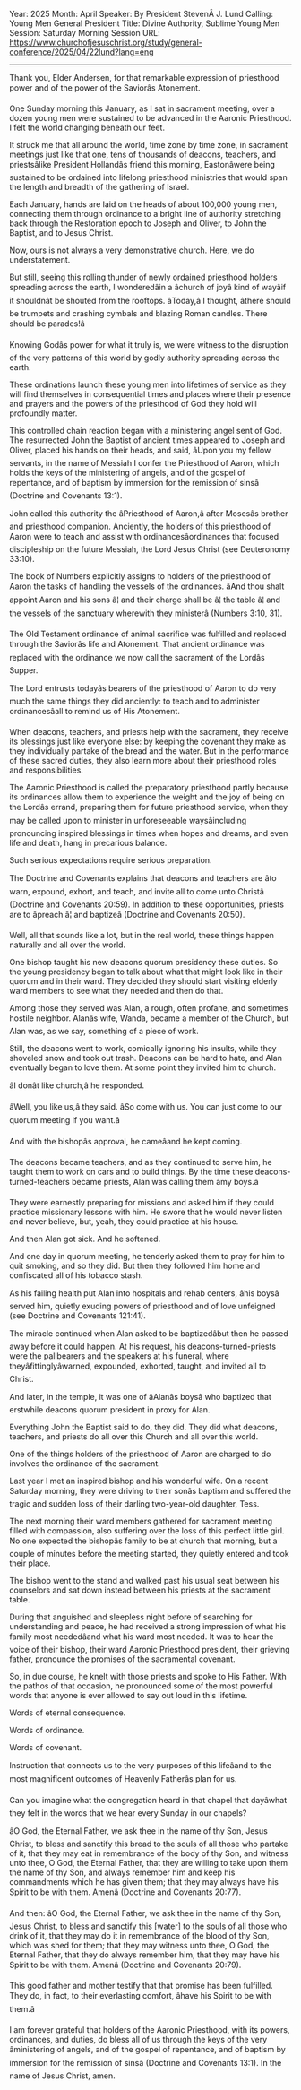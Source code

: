 Year: 2025
Month: April
Speaker: By President StevenÂ J. Lund
Calling: Young Men General President
Title: Divine Authority, Sublime Young Men
Session: Saturday Morning Session
URL: https://www.churchofjesuschrist.org/study/general-conference/2025/04/22lund?lang=eng

---

Thank you, Elder Andersen, for that remarkable expression of priesthood power and of the power of the Saviorâs Atonement.

One Sunday morning this January, as I sat in sacrament meeting, over a dozen young men were sustained to be advanced in the Aaronic Priesthood. I felt the world changing beneath our feet.

It struck me that all around the world, time zone by time zone, in sacrament meetings just like that one, tens of thousands of deacons, teachers, and priestsâlike President Hollandâs friend this morning, Eastonâwere being sustained to be ordained into lifelong priesthood ministries that would span the length and breadth of the gathering of Israel.

Each January, hands are laid on the heads of about 100,000 young men, connecting them through ordinance to a bright line of authority stretching back through the Restoration epoch to Joseph and Oliver, to John the Baptist, and to Jesus Christ.

Now, ours is not always a very demonstrative church. Here, we do understatement.

But still, seeing this rolling thunder of newly ordained priesthood holders spreading across the earth, I wonderedâin a âchurch of joyâ kind of wayâif it shouldnât be shouted from the rooftops. âToday,â I thought, âthere should be trumpets and crashing cymbals and blazing Roman candles. There should be parades!â

Knowing Godâs power for what it truly is, we were witness to the disruption of the very patterns of this world by godly authority spreading across the earth.

These ordinations launch these young men into lifetimes of service as they will find themselves in consequential times and places where their presence and prayers and the powers of the priesthood of God they hold will profoundly matter.

This controlled chain reaction began with a ministering angel sent of God. The resurrected John the Baptist of ancient times appeared to Joseph and Oliver, placed his hands on their heads, and said, âUpon you my fellow servants, in the name of Messiah I confer the Priesthood of Aaron, which holds the keys of the ministering of angels, and of the gospel of repentance, and of baptism by immersion for the remission of sinsâ (Doctrine and Covenants 13:1).

John called this authority the âPriesthood of Aaron,â after Mosesâs brother and priesthood companion. Anciently, the holders of this priesthood of Aaron were to teach and assist with ordinancesâordinances that focused discipleship on the future Messiah, the Lord Jesus Christ (see Deuteronomy 33:10).

The book of Numbers explicitly assigns to holders of the priesthood of Aaron the tasks of handling the vessels of the ordinances. âAnd thou shalt appoint Aaron and his sons â¦ and their charge shall be â¦ the table â¦ and the vessels of the sanctuary wherewith they ministerâ (Numbers 3:10, 31).

The Old Testament ordinance of animal sacrifice was fulfilled and replaced through the Saviorâs life and Atonement. That ancient ordinance was replaced with the ordinance we now call the sacrament of the Lordâs Supper.

The Lord entrusts todayâs bearers of the priesthood of Aaron to do very much the same things they did anciently: to teach and to administer ordinancesâall to remind us of His Atonement.

When deacons, teachers, and priests help with the sacrament, they receive its blessings just like everyone else: by keeping the covenant they make as they individually partake of the bread and the water. But in the performance of these sacred duties, they also learn more about their priesthood roles and responsibilities.

The Aaronic Priesthood is called the preparatory priesthood partly because its ordinances allow them to experience the weight and the joy of being on the Lordâs errand, preparing them for future priesthood service, when they may be called upon to minister in unforeseeable waysâincluding pronouncing inspired blessings in times when hopes and dreams, and even life and death, hang in precarious balance.

Such serious expectations require serious preparation.

The Doctrine and Covenants explains that deacons and teachers are âto warn, expound, exhort, and teach, and invite all to come unto Christâ (Doctrine and Covenants 20:59). In addition to these opportunities, priests are to âpreach â¦ and baptizeâ (Doctrine and Covenants 20:50).

Well, all that sounds like a lot, but in the real world, these things happen naturally and all over the world.

One bishop taught his new deacons quorum presidency these duties. So the young presidency began to talk about what that might look like in their quorum and in their ward. They decided they should start visiting elderly ward members to see what they needed and then do that.

Among those they served was Alan, a rough, often profane, and sometimes hostile neighbor. Alanâs wife, Wanda, became a member of the Church, but Alan was, as we say, something of a piece of work.

Still, the deacons went to work, comically ignoring his insults, while they shoveled snow and took out trash. Deacons can be hard to hate, and Alan eventually began to love them. At some point they invited him to church.

âI donât like church,â he responded.

âWell, you like us,â they said. âSo come with us. You can just come to our quorum meeting if you want.â

And with the bishopâs approval, he cameâand he kept coming.

The deacons became teachers, and as they continued to serve him, he taught them to work on cars and to build things. By the time these deacons-turned-teachers became priests, Alan was calling them âmy boys.â

They were earnestly preparing for missions and asked him if they could practice missionary lessons with him. He swore that he would never listen and never believe, but, yeah, they could practice at his house.

And then Alan got sick. And he softened.

And one day in quorum meeting, he tenderly asked them to pray for him to quit smoking, and so they did. But then they followed him home and confiscated all of his tobacco stash.

As his failing health put Alan into hospitals and rehab centers, âhis boysâ served him, quietly exuding powers of priesthood and of love unfeigned (see Doctrine and Covenants 121:41).

The miracle continued when Alan asked to be baptizedâbut then he passed away before it could happen. At his request, his deacons-turned-priests were the pallbearers and the speakers at his funeral, where theyâfittinglyâwarned, expounded, exhorted, taught, and invited all to Christ.

And later, in the temple, it was one of âAlanâs boysâ who baptized that erstwhile deacons quorum president in proxy for Alan.

Everything John the Baptist said to do, they did. They did what deacons, teachers, and priests do all over this Church and all over this world.

One of the things holders of the priesthood of Aaron are charged to do involves the ordinance of the sacrament.

Last year I met an inspired bishop and his wonderful wife. On a recent Saturday morning, they were driving to their sonâs baptism and suffered the tragic and sudden loss of their darling two-year-old daughter, Tess.

The next morning their ward members gathered for sacrament meeting filled with compassion, also suffering over the loss of this perfect little girl. No one expected the bishopâs family to be at church that morning, but a couple of minutes before the meeting started, they quietly entered and took their place.

The bishop went to the stand and walked past his usual seat between his counselors and sat down instead between his priests at the sacrament table.

During that anguished and sleepless night before of searching for understanding and peace, he had received a strong impression of what his family most neededâand what his ward most needed. It was to hear the voice of their bishop, their ward Aaronic Priesthood president, their grieving father, pronounce the promises of the sacramental covenant.

So, in due course, he knelt with those priests and spoke to His Father. With the pathos of that occasion, he pronounced some of the most powerful words that anyone is ever allowed to say out loud in this lifetime.

Words of eternal consequence.

Words of ordinance.

Words of covenant.

Instruction that connects us to the very purposes of this lifeâand to the most magnificent outcomes of Heavenly Fatherâs plan for us.

Can you imagine what the congregation heard in that chapel that dayâwhat they felt in the words that we hear every Sunday in our chapels?

âO God, the Eternal Father, we ask thee in the name of thy Son, Jesus Christ, to bless and sanctify this bread to the souls of all those who partake of it, that they may eat in remembrance of the body of thy Son, and witness unto thee, O God, the Eternal Father, that they are willing to take upon them the name of thy Son, and always remember him and keep his commandments which he has given them; that they may always have his Spirit to be with them. Amenâ (Doctrine and Covenants 20:77).

And then: âO God, the Eternal Father, we ask thee in the name of thy Son, Jesus Christ, to bless and sanctify this [water] to the souls of all those who drink of it, that they may do it in remembrance of the blood of thy Son, which was shed for them; that they may witness unto thee, O God, the Eternal Father, that they do always remember him, that they may have his Spirit to be with them. Amenâ (Doctrine and Covenants 20:79).

This good father and mother testify that that promise has been fulfilled. They do, in fact, to their everlasting comfort, âhave his Spirit to be with them.â

I am forever grateful that holders of the Aaronic Priesthood, with its powers, ordinances, and duties, do bless all of us through the keys of the very âministering of angels, and of the gospel of repentance, and of baptism by immersion for the remission of sinsâ (Doctrine and Covenants 13:1). In the name of Jesus Christ, amen.